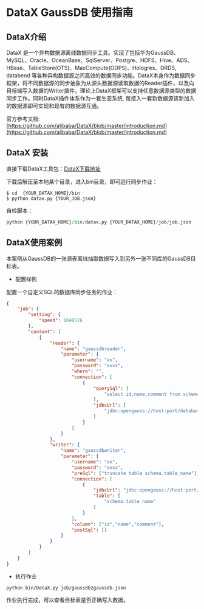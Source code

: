 
# DataX GaussDB 使用指南

## DataX介绍
DataX 是一个异构数据源离线数据同步工具。实现了包括华为GaussDB、MySQL、Oracle、OceanBase、SqlServer、Postgre、HDFS、Hive、ADS、HBase、TableStore(OTS)、MaxCompute(ODPS)、Hologres、DRDS, databend 等各种异构数据源之间高效的数据同步功能。DataX本身作为数据同步框架，将不同数据源的同步抽象为从源头数据源读取数据的Reader插件，以及向目标端写入数据的Writer插件，理论上DataX框架可以支持任意数据源类型的数据同步工作。同时DataX插件体系作为一套生态系统, 每接入一套新数据源该新加入的数据源即可实现和现有的数据源互通。

官方参考文档: [https://github.com/alibaba/DataX/blob/master/introduction.md](https://github.com/alibaba/DataX/blob/master/introduction.md)


## DataX 安装

直接下载DataX工具包：[DataX下载地址](https://datax-opensource.oss-cn-hangzhou.aliyuncs.com/202309/datax.tar.gz)

下载后解压至本地某个目录，进入bin目录，即可运行同步作业：

``` shell
$ cd  {YOUR_DATAX_HOME}/bin
$ python datax.py {YOUR_JOB.json}
```
      
自检脚本：

``` python 
python {YOUR_DATAX_HOME}/bin/datax.py {YOUR_DATAX_HOME}/job/job.json
```

## DataX使用案例

本案例从GaussDB的一张源表离线抽取数据写入到另外一张不同库的GaussDB目标表。

* 配置样例

配置一个自定义SQL的数据库同步任务的作业：  

```json
{
    "job": {
        "setting": {
            "speed": 1048576
        },
        "content": [
            {
                "reader": {
                    "name": "gaussdbreader",
                    "parameter": {
                        "username": "xx",
                        "password": "xxxx",
                        "where": "",
                        "connection": [
                            {
                                "querySql": [
                                    "select id,name,comment from schema.table_name where id < 10;"
                                ],
                                "jdbcUrl": [
                                    "jdbc:opengauss://host:port/database"
                                ]
                            }
                        ]
                    }
                },
				"writer": {
					"name": "gaussdbwriter",
					"parameter": {
						"username": "xx",
						"password": "xxxx",
						"preSql": ["truncate table schema.table_name"],						
						"connection": [
							{
								"jdbcUrl": "jdbc:opengauss://host:port/database",
								"table": [
									"schema.table_name"
								]
							}
						],
						"column": ["id","name","comment"],
						"postSql": []
					}
				}
            }
        ]
    }
}
```

* 执行作业      

```shell
python bin/DataX.py job/gaussdb2gaussdb.json
```

作业执行完成，可以查看目标表是否正确写入数据。 
